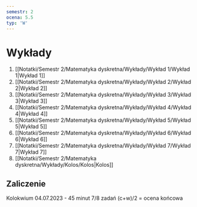 ```yaml
---
semestr: 2
ocena: 5.5
typ: 'W'
---
```


# Wykłady
1. [[Notatki/Semestr 2/Matematyka dyskretna/Wykłady/Wykład 1/Wykład 1|Wykład 1]]
2. [[Notatki/Semestr 2/Matematyka dyskretna/Wykłady/Wykład 2/Wykład 2|Wykład 2]]
3. [[Notatki/Semestr 2/Matematyka dyskretna/Wykłady/Wykład 3/Wykład 3|Wykład 3]]
4. [[Notatki/Semestr 2/Matematyka dyskretna/Wykłady/Wykład 4/Wykład 4|Wykład 4]]
5. [[Notatki/Semestr 2/Matematyka dyskretna/Wykłady/Wykład 5/Wykład 5|Wykład 5]]
6. [[Notatki/Semestr 2/Matematyka dyskretna/Wykłady/Wykład 6/Wykład 6|Wykład 6]]
7. [[Notatki/Semestr 2/Matematyka dyskretna/Wykłady/Wykład 7/Wykład 7|Wykład 7]]
8. [[Notatki/Semestr 2/Matematyka dyskretna/Wykłady/Kolos/Kolos|Kolos]]

## Zaliczenie

Kolokwium 04.07.2023 - 45 minut 7/8 zadań
(c+w)/2 = ocena końcowa


